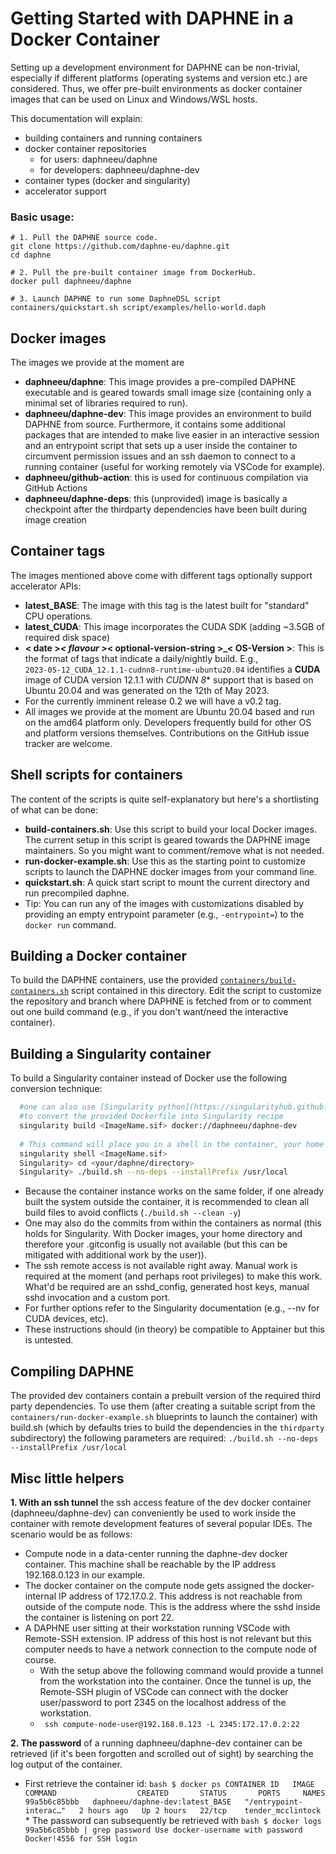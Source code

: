 <!--
Copyright 2023 The DAPHNE Consortium

Licensed under the Apache License, Version 2.0 (the "License");
you may not use this file except in compliance with the License.
You may obtain a copy of the License at

http://www.apache.org/licenses/LICENSE-2.0

Unless required by applicable law or agreed to in writing, software
distributed under the License is distributed on an "AS IS" BASIS,
WITHOUT WARRANTIES OR CONDITIONS OF ANY KIND, either express or implied.
See the License for the specific language governing permissions and
limitations under the License.
-->

# Getting Started with DAPHNE in a Docker Container

Setting up a development environment for DAPHNE can be non-trivial, especially if different platforms 
(operating systems and version etc.) are considered.
Thus, we offer pre-built environments as docker container images that can be used on Linux and Windows/WSL hosts.

This documentation will explain:
* building containers and running containers
* docker container repositories
  * for users: daphneeu/daphne
  * for developers: daphneeu/daphne-dev
* container types (docker and singularity)
* accelerator support

### Basic usage:
   ```
   # 1. Pull the DAPHNE source code.
   git clone https://github.com/daphne-eu/daphne.git
   cd daphne
   
   # 2. Pull the pre-built container image from DockerHub.   
   docker pull daphneeu/daphne

   # 3. Launch DAPHNE to run some DaphneDSL script
   containers/quickstart.sh script/examples/hello-world.daph 
   ```

## Docker images
The images we provide at the moment are 
* **daphneeu/daphne**: This image provides a pre-compiled DAPHNE executable and is geared towards small image size
  (containing only a minimal set of libraries required to run).
* **daphneeu/daphne-dev**: This image provides an environment to build DAPHNE from source. Furthermore, it contains some 
additional packages that are intended to make live easier in an interactive session and an 
entrypoint script that sets up a user inside the container to circumvent permission issues and an ssh daemon to
connect to a running container (useful for working remotely via VSCode for example).
* **daphneeu/github-action**: this is used for continuous compilation via GitHub Actions
* **daphneeu/daphne-deps**: this (unprovided) image is basically a checkpoint after the thirdparty dependencies have
been built during image creation 

## Container tags
The images mentioned above come with different tags optionally support accelerator APIs:
* **latest_BASE**: The image with this tag is the latest built for "standard" CPU operations.
* **latest_CUDA**: This image incorporates the CUDA SDK (adding ~3.5GB of required disk space)
* **< date >_< flavour >_< optional-version-string >_< OS-Version >**: This is the format of tags that indicate a daily/nightly
build. E.g., <br /> ```2023-05-12_CUDA_12.1.1-cudnn8-runtime-ubuntu20.04``` identifies a **CUDA** image of CUDA version
12.1.1 with *CUDNN 8** support that is based on Ubuntu 20.04 and was generated on the 12th of May 2023. 
* For the currently imminent release 0.2 we will have a v0.2 tag. 
* All images we provide at the moment are Ubuntu 20.04 based and run on the amd64 platform only. Developers frequently
build for other OS and platform versions themselves. Contributions on the GitHub issue tracker are welcome.

## Shell scripts for containers

[//]: # (A quick intro how the shell scripts in this directory can aid in handling the DAPHNE containers is already given)
[//]: # (in [GettingStarted.md]&#40;../doc/GettingStarted.md&#41;)

The content of the scripts is quite self-explanatory but here's a shortlisting of what can be done:
* **build-containers.sh**: Use this script to build your local Docker images. The current setup in this script is 
geared towards the DAPHNE image maintainers. So you might want to comment/remove what is not needed.
* **run-docker-example.sh**: Use this as the starting point to customize scripts to launch the DAPHNE docker images from 
your command line.
* **quickstart.sh**: A quick start script to mount the current directory and run precompiled daphne. 
* Tip: You can run any of the images with customizations disabled by providing an empty entrypoint parameter
  (e.g., ``-entrypoint=``) to the ``docker run`` command.


## Building a Docker container
To build the DAPHNE containers, use the provided [``containers/build-containers.sh``](/containers/build-containers.sh) 
script contained in this directory.
Edit the script to customize the repository and branch where DAPHNE is fetched from or to comment out one build command
(e.g., if you don't want/need the interactive container).

## Building a Singularity container
To build a Singularity container instead of Docker use the following conversion technique:
  ```bash
    #one can also use [Singularity python](https://singularityhub.github.io/singularity-cli/)
    #to convert the provided Dockerfile into Singularity recipe 
    singularity build <ImageName.sif> docker://daphneeu/daphne-dev
    
    # This command will place you in a shell in the container, your home directory and /tmp mounted. 
    singularity shell <ImageName.sif>
    Singularity> cd <your/daphne/directory>
    Singularity> ./build.sh --no-deps --installPrefix /usr/local
```
- Because the container instance works on the same folder, if one already built the system outside the container, it is 
recommended to clean all build files to avoid conflicts (`./build.sh --clean -y`)
- One may also do the commits from within the containers as normal (this holds for Singularity. With Docker images, your
home directory and therefore your .gitconfig is usually not available (but this can be mitigated with additional work 
by the user)).
- The ssh remote access is not available right away. Manual work is required at the moment (and perhaps root privileges)
to make this work. What'd be required are an sshd_config, generated host keys, manual sshd invocation and a custom port. 
- For further options refer to the Singularity documentation (e.g., --nv for CUDA devices, etc).
- These instructions should (in theory) be compatible to Apptainer but this is untested.

## Compiling DAPHNE 
The provided dev containers contain a prebuilt version of the required third party dependencies. To use them (after
creating a suitable script from the ``containers/run-docker-example.sh`` blueprints to launch the container) 
with build.sh (which by defaults tries to build the dependencies in the ``thirdparty`` subdirectory) the following 
parameters are required: ``./build.sh --no-deps --installPrefix /usr/local``

## Misc little helpers
**1. With an ssh tunnel** the ssh access feature of the dev docker container (daphneeu/daphne-dev) can conveniently be used to
work inside the container with remote development features of several popular IDEs. The scenario would be as follows:
   * Compute node in a data-center running the daphne-dev docker container. This machine shall be reachable by the IP address 
     192.168.0.123 in our example. 
   * The docker container on the compute node gets assigned the docker-internal IP address of 172.17.0.2. This address is not 
   reachable from outside of the compute node. This is the address where the sshd inside the container is listening on port 22.
   * A DAPHNE user sitting at their workstation running VSCode with Remote-SSH extension. IP address of this host is not relevant 
   but this computer needs to have a network connection to the compute node of course.
     - With the setup above the following command would provide a tunnel from the workstation into the container.
     Once the tunnel is up, the Remote-SSH plugin of VSCode can connect with the docker user/password to port 2345 on the
     localhost address of the workstation.
     - ``` ssh compute-node-user@192.168.0.123 -L 2345:172.17.0.2:22```

    
**2. The password** of a running daphneeu/daphne-dev container can be retrieved (if it's been forgotten and scrolled out of sight)
by searching the log output of the container.
   * First retrieve the container id:
    ``` bash
    $ docker ps
    CONTAINER ID   IMAGE                             COMMAND                  CREATED       STATUS       PORTS     NAMES
    99a5b6c85bbb   daphneeu/daphne-dev:latest_BASE   "/entrypoint-interac…"   2 hours ago   Up 2 hours   22/tcp    tender_mcclintock
    ```
    *  The password can subsequently be retrieved with 
    ``` bash
    $ docker logs 99a5b6c85bbb | grep password
    Use docker-username with password Docker!4556 for SSH login
    ```



[//]: # (### TODO)
[//]: # (* Rebuilding the containers automatically for latest changes)
[//]: # (* Images of released versions of DAPHNE )
